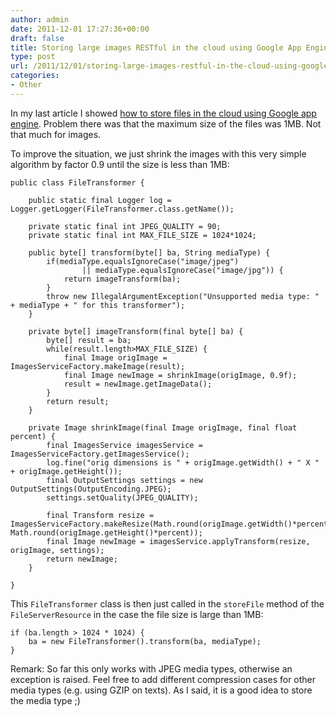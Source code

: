 ```yaml
---
author: admin
date: 2011-12-01 17:27:36+00:00
draft: false
title: Storing large images RESTful in the cloud using Google App Engine
type: post
url: /2011/12/01/storing-large-images-restful-in-the-cloud-using-google-app-engine/
categories:
- Other
---
```


In my last article I showed [how to store files in the cloud using Google app engine](/2011/12/storing-files-restful-in-the-cloud-using-google-app-engine/). 
Problem there was that the maximum size of the files was 1MB. Not that much for images.

To improve the situation, we just shrink the images with this very simple algorithm by factor 0.9 until the size is less than 1MB:


    
    
    public class FileTransformer {
    	
    	public static final Logger log = Logger.getLogger(FileTransformer.class.getName());
    
    	private static final int JPEG_QUALITY = 90;
    	private static final int MAX_FILE_SIZE = 1024*1024;
    
    	public byte[] transform(byte[] ba, String mediaType) {
    		if(mediaType.equalsIgnoreCase("image/jpeg")
    				|| mediaType.equalsIgnoreCase("image/jpg")) {
    			return imageTransform(ba);
    		}
    		throw new IllegalArgumentException("Unsupported media type: " + mediaType + " for this transformer");
    	}
    
    	private byte[] imageTransform(final byte[] ba) {
    		byte[] result = ba;
    		while(result.length>MAX_FILE_SIZE) {
    			final Image origImage = ImagesServiceFactory.makeImage(result);
    			final Image newImage = shrinkImage(origImage, 0.9f);
    			result = newImage.getImageData();
    		}
    		return result;
    	}
    
    	private Image shrinkImage(final Image origImage, final float percent) {
    		final ImagesService imagesService = ImagesServiceFactory.getImagesService();
    		log.fine("orig dimensions is " + origImage.getWidth() + " X " + origImage.getHeight());
    		final OutputSettings settings = new OutputSettings(OutputEncoding.JPEG);
    		settings.setQuality(JPEG_QUALITY);
    		
    		final Transform resize = ImagesServiceFactory.makeResize(Math.round(origImage.getWidth()*percent), Math.round(origImage.getHeight()*percent));
    		final Image newImage = imagesService.applyTransform(resize, origImage, settings);
    		return newImage;
    	}
    
    }
    



This `FileTransformer` class is then just called in the `storeFile` method of the `FileServerResource` in the case the file size is large than 1MB:


    
    
    if (ba.length > 1024 * 1024) {
        ba = new FileTransformer().transform(ba, mediaType);
    }
    



Remark: So far this only works with JPEG media types, otherwise an exception is raised. Feel free to add different compression cases for other media types (e.g. using GZIP on texts). As I said, it is a good idea to store
the media type ;)
